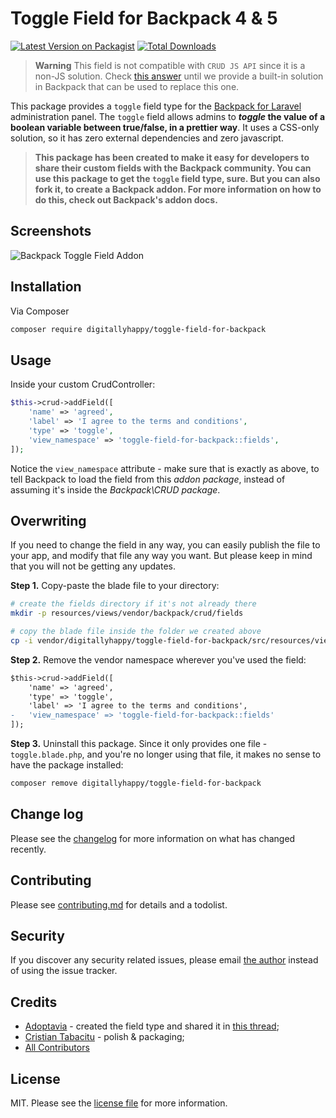 # Toggle Field for Backpack 4 & 5

[![Latest Version on Packagist][ico-version]][link-packagist]
[![Total Downloads][ico-downloads]][link-downloads]

> **Warning**
> This field is not compatible with `CRUD JS API` since it is a non-JS solution. Check [this answer](https://github.com/DigitallyHappy/toggle-field-for-backpack/issues/10#issuecomment-1163235431) until we provide a built-in solution in Backpack that can be used to replace this one.

This package provides a ```toggle``` field type for the [Backpack for Laravel](https://backpackforlaravel.com/) administration panel. The ```toggle``` field allows admins to **_toggle_ the value of a boolean variable between true/false, in a prettier way**. It uses a CSS-only solution, so it has zero external dependencies and zero javascript.

> **This package has been created to make it easy for developers to share their custom fields with the Backpack community. You can use this package to get the ```toggle``` field type, sure. But you can also fork it, to create a Backpack addon. For more information on how to do this, check out Backpack's addon docs.**

## Screenshots

![Backpack Toggle Field Addon](https://user-images.githubusercontent.com/1032474/74032390-7db64d00-49bc-11ea-80dc-b7c84b2c2e65.png)

## Installation

Via Composer

``` bash
composer require digitallyhappy/toggle-field-for-backpack
```

## Usage

Inside your custom CrudController:

```php
$this->crud->addField([
    'name' => 'agreed',
    'label' => 'I agree to the terms and conditions',
    'type' => 'toggle',
    'view_namespace' => 'toggle-field-for-backpack::fields',
]);
```

Notice the ```view_namespace``` attribute - make sure that is exactly as above, to tell Backpack to load the field from this _addon package_, instead of assuming it's inside the _Backpack\CRUD package_.


## Overwriting

If you need to change the field in any way, you can easily publish the file to your app, and modify that file any way you want. But please keep in mind that you will not be getting any updates.

**Step 1.** Copy-paste the blade file to your directory:
```bash
# create the fields directory if it's not already there
mkdir -p resources/views/vendor/backpack/crud/fields

# copy the blade file inside the folder we created above
cp -i vendor/digitallyhappy/toggle-field-for-backpack/src/resources/views/fields/toggle.blade.php resources/views/vendor/backpack/crud/fields/toggle.blade.php
```

**Step 2.** Remove the vendor namespace wherever you've used the field:
```diff
$this->crud->addField([
    'name' => 'agreed',
    'type' => 'toggle',
    'label' => 'I agree to the terms and conditions',
-   'view_namespace' => 'toggle-field-for-backpack::fields'
]);
```

**Step 3.** Uninstall this package. Since it only provides one file - ```toggle.blade.php```, and you're no longer using that file, it makes no sense to have the package installed:
```bash
composer remove digitallyhappy/toggle-field-for-backpack
```


## Change log

Please see the [changelog](changelog.md) for more information on what has changed recently.

## Contributing

Please see [contributing.md](contributing.md) for details and a todolist.

## Security

If you discover any security related issues, please email [the author](composer.json) instead of using the issue tracker.

## Credits

- [Adoptavia](https://github.com/adoptavia) - created the field type and shared it in [this thread](https://github.com/Laravel-Backpack/CRUD/issues/1724#issuecomment-441438326);
- [Cristian Tabacitu](https://github.com/tabacitu) - polish & packaging;
- [All Contributors][link-contributors]

## License

MIT. Please see the [license file](license.md) for more information.

[ico-version]: https://img.shields.io/packagist/v/digitallyhappy/toggle-field-for-backpack.svg?style=flat-square
[ico-downloads]: https://img.shields.io/packagist/dt/digitallyhappy/toggle-field-for-backpack.svg?style=flat-square

[link-packagist]: https://packagist.org/packages/digitallyhappy/toggle-field-for-backpack
[link-downloads]: https://packagist.org/packages/digitallyhappy/toggle-field-for-backpack
[link-author]: https://tabacitu.ro
[link-contributors]: ../../contributors

